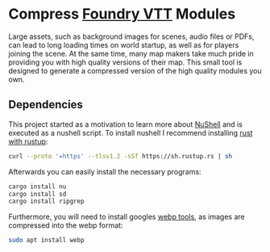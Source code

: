 # Compress [Foundry VTT](https://foundryvtt.com/) Modules
Large assets, such as background images for scenes, audio files or PDFs, can lead to long loading times on world startup, as well as for players joining the scene. At the same time, many map makers take much pride in providing you with high quality versions of their map. This small tool is designed to generate a compressed version of the high quality modules you own.

## Dependencies

This project started as a motivation to learn more about [NuShell](https://www.nushell.sh/) and is executed as a nushell script. To install nushell I recommend installing [rust with rustup](https://www.rust-lang.org/tools/install):

```bash
curl --proto '=https' --tlsv1.2 -sSf https://sh.rustup.rs | sh
```

Afterwards you can easily install the necessary programs:

```bash
cargo install nu
cargo install sd
cargo install ripgrep
```

Furthermore, you will need to install googles [webp tools](https://developers.google.com/speed/webp/download), as images are compressed into the webp format:

```bash
sudo apt install webp
```